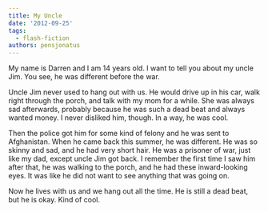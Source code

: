 ```yaml
---
title: My Uncle
date: '2012-09-25'
tags:
  - flash-fiction
authors: pensjonatus
---
```


My name is Darren and I am 14 years old. I want to tell you about my uncle Jim.
You see, he was different before the war.

<!-- truncate -->

Uncle Jim never used to hang out with us. He would drive up in his car, walk
right through the porch, and talk with my mom for a while. She was always sad
afterwards, probably because he was such a dead beat and always wanted money. I
never disliked him, though. In a way, he was cool.

Then the police got him for some kind of felony and he was sent to Afghanistan.
When he came back this summer, he was different. He was so skinny and sad, and
he had very short hair. He was a prisoner of war, just like my dad, except uncle
Jim got back. I remember the first time I saw him after that, he was walking to
the porch, and he had these inward-looking eyes. It was like he did not want to
see anything that was going on.

Now he lives with us and we hang out all the time. He is still a dead beat, but
he is okay. Kind of cool.
